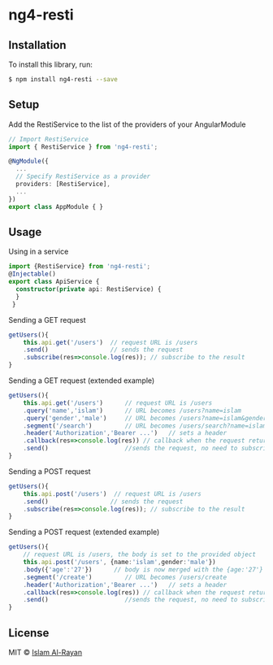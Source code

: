 # ng4-resti

## Installation

To install this library, run:

```bash
$ npm install ng4-resti --save
```

## Setup

Add the RestiService to the list of the providers of your AngularModule
```typescript
// Import RestiService
import { RestiService } from 'ng4-resti';

@NgModule({
  ...
  // Specify RestiService as a provider
  providers: [RestiService],
  ...
})
export class AppModule { }
```
## Usage

Using in a service

```typescript
import {RestiService} from 'ng4-resti';
@Injectable()
export class ApiService {
  constructor(private api: RestiService) {
  }
 }
```

Sending a GET request
```typescript
getUsers(){
    this.api.get('/users')  // request URL is /users
    .send()                 // sends the request
    .subscribe(res=>console.log(res)); // subscribe to the result
}
```
Sending a GET request (extended example)
```typescript
getUsers(){
    this.api.get('/users')      // request URL is /users
    .query('name','islam')      // URL becomes /users?name=islam
    .query('gender','male')     // URL becomes /users?name=islam&gender=male
    .segment('/search')         // URL becomes /users/search?name=islam&gender=male
    .header('Authorization','Bearer ...')   // sets a header
    .callback(res=>console.log(res)) // callback when the request returns
    .send()                     //sends the request, no need to subscribe to the result cause we specified a callback
}
```

Sending a POST request
```typescript
getUsers(){
    this.api.post('/users')  // request URL is /users
    .send()                 // sends the request
    .subscribe(res=>console.log(res)); // subscribe to the result
}
```
Sending a POST request (extended example)
```typescript
getUsers(){
    // request URL is /users, the body is set to the provided object
    this.api.post('/users', {name:'islam',gender:'male'})
    .body({'age':'27'})      // body is now merged with the {age:'27'}
    .segment('/create')         // URL becomes /users/create
    .header('Authorization','Bearer ...')   // sets a header
    .callback(res=>console.log(res)) // callback when the request returns
    .send()                     //sends the request, no need to subscribe to the result cause we specified a callback
}
```

## License

MIT © [Islam Al-Rayan](mailto:iarayan@live.com)

